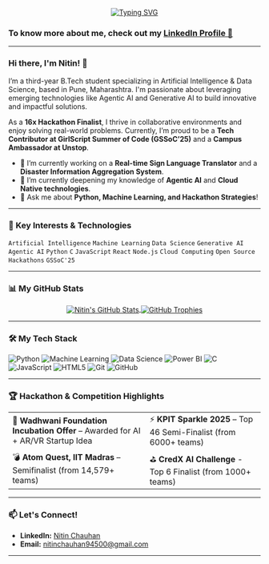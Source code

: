 <p align="center">
  <a href="https://git.io/typing-svg">
    <img src="https://readme-typing-svg.herokuapp.com?font=Fira+Code&weight=700&size=28&pause=500&color=00C853&vCenter=true&width=435&lines=Hello+There!+I'm+Nitin;Aspiring+AI%2FML+Engineer;16x+Hackathon+Finalist" alt="Typing SVG" />
  </a>
</p>

### To know more about me, check out my [LinkedIn Profile 🚀](https://www.linkedin.com/in/nitin-chauhan-6963612a7)

---

### Hi there, I'm Nitin! 👋

I’m a third-year B.Tech student specializing in Artificial Intelligence & Data Science, based in Pune, Maharashtra. I'm passionate about leveraging emerging technologies like Agentic AI and Generative AI to build innovative and impactful solutions.

As a **16x Hackathon Finalist**, I thrive in collaborative environments and enjoy solving real-world problems. Currently, I’m proud to be a **Tech Contributor at GirlScript Summer of Code (GSSoC’25)** and a **Campus Ambassador at Unstop**.

- 🔭 I’m currently working on a **Real-time Sign Language Translator** and a **Disaster Information Aggregation System**.
- 🌱 I’m currently deepening my knowledge of **Agentic AI** and **Cloud Native technologies**.
- 💬 Ask me about **Python, Machine Learning, and Hackathon Strategies**!

---
### 🔑 Key Interests & Technologies
`Artificial Intelligence` `Machine Learning` `Data Science` `Generative AI` `Agentic AI` `Python` `C` `JavaScript` `React` `Node.js` `Cloud Computing` `Open Source` `Hackathons` `GSSoC'25`

---
### 📊 My GitHub Stats

<p align="center">
  <a href="https://github.com/nitinc264">
    <img align="center" src="https://github-readme-stats.vercel.app/api?username=nitinc264&show_icons=true&theme=radical&rank_icon=github" alt="Nitin's GitHub Stats"/>
  </a>
  <a href="https://github.com/ryo-ma/github-profile-trophy">
    <img align="center" src="https://github-profile-trophy.vercel.app/?username=nitinc264&theme=gruvbox&row=1" alt="GitHub Trophies"/>
  </a>
</p>

---

### 🛠️ My Tech Stack

![Python](https://img.shields.io/badge/Python-3776AB?style=for-the-badge&logo=python&logoColor=white)
![Machine Learning](https://img.shields.io/badge/Machine%20Learning-FF6F00?style=for-the-badge&logo=tensorflow&logoColor=white)
![Data Science](https://img.shields.io/badge/Data%20Science-4285F4?style=for-the-badge&logo=googlecloud&logoColor=white)
![Power BI](https://img.shields.io/badge/Microsoft%20Power%20BI-F2C811?style=for-the-badge&logo=powerbi&logoColor=black)
![C](https://img.shields.io/badge/C-A8B9CC?style=for-the-badge&logo=c&logoColor=white)
![JavaScript](https://img.shields.io/badge/JavaScript-F7DF1E?style=for-the-badge&logo=javascript&logoColor=black)
![HTML5](https://img.shields.io/badge/HTML5-E34F26?style=for-the-badge&logo=html5&logoColor=white)
![Git](https://img.shields.io/badge/GIT-E44C30?style=for-the-badge&logo=git&logoColor=white)
![GitHub](https://img.shields.io/badge/GitHub-100000?style=for-the-badge&logo=github&logoColor=white)

---

### 🏆 Hackathon & Competition Highlights

<table>
  <tr>
    <td>🌱 <strong>Wadhwani Foundation Incubation Offer</strong> – Awarded for AI + AR/VR Startup Idea</td>
    <td>⚡ <strong>KPIT Sparkle 2025</strong> – Top 46 Semi-Finalist (from 6000+ teams)</td>
  </tr>
  <tr>
    <td>💣 <strong>Atom Quest, IIT Madras</strong> – Semifinalist (from 14,579+ teams)</td>
    <td>⛳️ <strong>CredX AI Challenge</strong> - Top 6 Finalist (from 1000+ teams)</td>
  </tr>
</table>

---

### 📫 Let's Connect!

-   **LinkedIn:** [Nitin Chauhan](https://www.linkedin.com/in/nitin-chauhan-6963612a7)
-   **Email:** nitinchauhan94500@gmail.com

---
